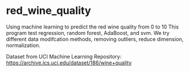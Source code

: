 # red_wine_quality
Using machine learning to predict the red wine quality from 0 to 10
This program test regression, random forest, AdaBoost, and svm. 
We try different data modifcation methods, removing outliers, reduce dimension, normalization.

Dataset from UCI Machine Learning Repository: https://archive.ics.uci.edu/dataset/186/wine+quality
